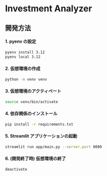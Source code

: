 # Investment Analyzer

## 開発方法

#### 1. pyenv の設定

```sh
pyenv install 3.12
pyenv local 3.12
```

#### 2. 仮想環境の作成

```sh
python -m venv venv
```

#### 3. 仮想環境のアクティベート

```sh
source venv/bin/activate
```

#### 4. 依存関係のインストール

```sh
pip install -r requirements.txt
```

#### 5. Streamlit アプリケーションの起動

```sh
streamlit run app/main.py --server.port 8080
```

#### 6. (開発終了時) 仮想環境の終了

```sh
deactivate
```
